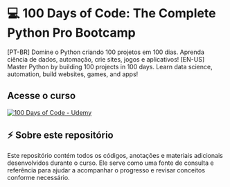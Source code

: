 # 💻 **100 Days of Code: The Complete Python Pro Bootcamp**

[PT-BR] Domine o Python criando 100 projetos em 100 dias. Aprenda ciência de dados, automação, crie sites, jogos e aplicativos!
[EN-US] Master Python by building 100 projects in 100 days. Learn data science, automation, build websites, games, and apps!

## **Acesse o curso**

[![100 Days of Code - Udemy](https://img-b.udemycdn.com/course/240x135/2776760_f176_10.jpg)](https://www.udemy.com/course/100-days-of-code/)

## ⚡ **Sobre este repositório**

Este repositório contém todos os códigos, anotações e materiais adicionais desenvolvidos durante o curso. Ele serve como uma fonte de consulta e referência para ajudar a acompanhar o progresso e revisar conceitos conforme necessário.
